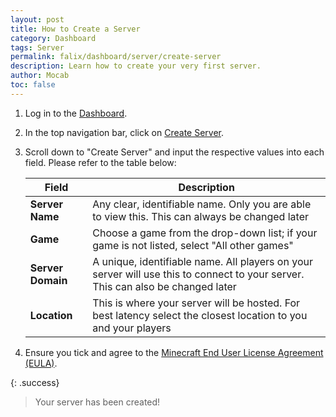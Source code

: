 ```yaml
---
layout: post
title: How to Create a Server
category: Dashboard
tags: Server
permalink: falix/dashboard/server/create-server
description: Learn how to create your very first server.
author: Mocab
toc: false
---
```


1. Log in to the [Dashboard](https://client.falixnodes.net/).

2. In the top navigation bar, click on [Create Server](https://client.falixnodes.net/create).

3. Scroll down to "Create Server" and input the respective values into each field. Please refer to the table below:

    | Field             | Description                                                                                                                     |
    | ----------------- | ------------------------------------------------------------------------------------------------------------------------------- |
    | **Server Name**   | Any clear, identifiable name. Only you are able to view this. This can always be changed later                                  |
    | **Game**          | Choose a game from the drop-down list; if your game is not listed, select "All other games"                                     |
    | **Server Domain** | A unique, identifiable name. All players on your server will use this to connect to your server. This can also be changed later |
    | **Location**      | This is where your server will be hosted. For best latency select the closest location to you and your players                  |

4. Ensure you tick and agree to the [Minecraft End User License Agreement (EULA)](https://www.minecraft.net/en-us/eula).

{: .success}

> Your server has been created!
